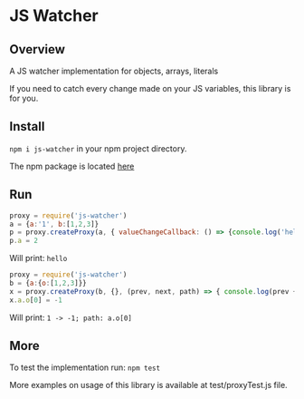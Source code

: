 # JS Watcher

## Overview

A JS watcher implementation for objects, arrays, literals

If you need to catch every change made on your JS variables, this
library is for you. 

## Install

`npm i js-watcher` in your npm project directory.

The npm package is located [here](https://www.npmjs.com/package/js-watcher)

## Run

```javascript
proxy = require('js-watcher')
a = {a:'1', b:[1,2,3]}
p = proxy.createProxy(a, { valueChangeCallback: () => {console.log('hello')} })
p.a = 2
``` 

Will print: 
`hello
`

```javascript
proxy = require('js-watcher')
b = {a:{o:[1,2,3]}}
x = proxy.createProxy(b, {}, (prev, next, path) => { console.log(prev + ' -> ' + next + '; path: ' + path)})
x.a.o[0] = -1
``` 

Will print:
`
1 -> -1; path: a.o[0]
`

## More

To test the implementation run: `npm test`

More examples on usage of this library is available at test/proxyTest.js file.

